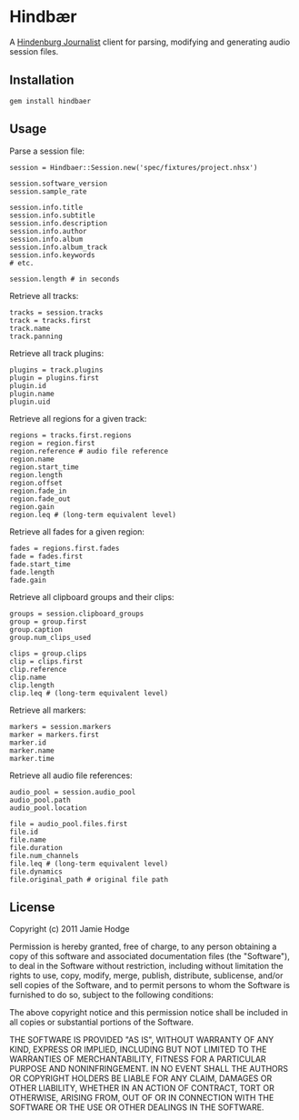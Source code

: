 Hindbær
=======

A [Hindenburg Journalist](http://hindenburgsystems.com/) client for parsing, 
modifying and generating audio session files.

Installation
------------

    gem install hindbaer
    
Usage
-----

Parse a session file:

    session = Hindbaer::Session.new('spec/fixtures/project.nhsx')
    
    session.software_version
    session.sample_rate
    
    session.info.title
    session.info.subtitle
    session.info.description
    session.info.author
    session.info.album
    session.ínfo.album_track
    session.info.keywords
    # etc.
    
    session.length # in seconds
    
Retrieve all tracks:

    tracks = session.tracks
    track = tracks.first
    track.name
    track.panning
    
Retrieve all track plugins:

    plugins = track.plugins
    plugin = plugins.first
    plugin.id
    plugin.name
    plugin.uid
    
Retrieve all regions for a given track:

    regions = tracks.first.regions
    region = region.first
    region.reference # audio file reference
    region.name
    region.start_time
    region.length
    region.offset
    region.fade_in
    region.fade_out
    region.gain
    region.leq # (long-term equivalent level)
    
Retrieve all fades for a given region:

    fades = regions.first.fades
    fade = fades.first
    fade.start_time
    fade.length
    fade.gain
    
Retrieve all clipboard groups and their clips:

    groups = session.clipboard_groups
    group = group.first
    group.caption
    group.num_clips_used
    
    clips = group.clips
    clip = clips.first
    clip.reference
    clip.name
    clip.length
    clip.leq # (long-term equivalent level)
    
Retrieve all markers:

    markers = session.markers
    marker = markers.first
    marker.id
    marker.name
    marker.time
    
Retrieve all audio file references:

    audio_pool = session.audio_pool
    audio_pool.path
    audio_pool.location
    
    file = audio_pool.files.first
    file.id
    file.name
    file.duration
    file.num_channels
    file.leq # (long-term equivalent level)
    file.dynamics
    file.original_path # original file path
    
License
-------

Copyright (c) 2011 Jamie Hodge

Permission is hereby granted, free of charge, to any person obtaining
a copy of this software and associated documentation files (the
"Software"), to deal in the Software without restriction, including
without limitation the rights to use, copy, modify, merge, publish,
distribute, sublicense, and/or sell copies of the Software, and to
permit persons to whom the Software is furnished to do so, subject to
the following conditions:

The above copyright notice and this permission notice shall be
included in all copies or substantial portions of the Software.

THE SOFTWARE IS PROVIDED "AS IS", WITHOUT WARRANTY OF ANY KIND,
EXPRESS OR IMPLIED, INCLUDING BUT NOT LIMITED TO THE WARRANTIES OF
MERCHANTABILITY, FITNESS FOR A PARTICULAR PURPOSE AND
NONINFRINGEMENT. IN NO EVENT SHALL THE AUTHORS OR COPYRIGHT HOLDERS BE
LIABLE FOR ANY CLAIM, DAMAGES OR OTHER LIABILITY, WHETHER IN AN ACTION
OF CONTRACT, TORT OR OTHERWISE, ARISING FROM, OUT OF OR IN CONNECTION
WITH THE SOFTWARE OR THE USE OR OTHER DEALINGS IN THE SOFTWARE.